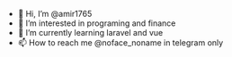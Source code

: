 - 👋 Hi, I’m @amir1765
- 👀 I’m interested in programing and finance 
- 🌱 I’m currently learning laravel and vue
- 📫 How to reach me @noface_noname in telegram only

<!---
amir1765/amir1765 is a ✨ special ✨ repository because its `README.md` (this file) appears on your GitHub profile.
You can click the Preview link to take a look at your changes.
--->
